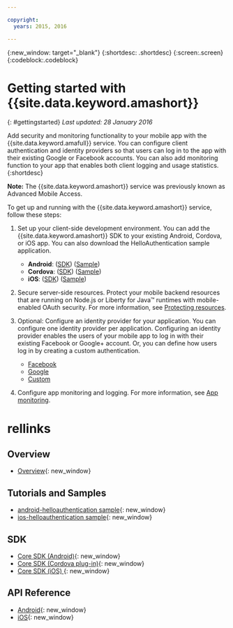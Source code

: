 ```yaml
---

copyright:
  years: 2015, 2016

---
```


{:new_window: target="_blank"}
{:shortdesc: .shortdesc}
{:screen:.screen}
{:codeblock:.codeblock}

# Getting started with {{site.data.keyword.amashort}}
{: #gettingstarted}
*Last updated: 28 January 2016*

Add security and monitoring functionality to your mobile app with the {{site.data.keyword.amafull}} service. You can configure client authentication and identity providers so that users can log in to the app with their existing Google or Facebook accounts. You can also add monitoring function to your app that enables both client logging and usage statistics.
{:shortdesc}

**Note:** The {{site.data.keyword.amashort}} service was previously known as Advanced Mobile Access.


To get up and running with the {{site.data.keyword.amashort}} service, follow these steps:

1. Set up your client-side development environment.
You can add the {{site.data.keyword.amashort}} SDK to your existing Android, Cordova, or iOS app. You can also download the HelloAuthentication sample application.
   * **Android**: ([SDK](getting-started-android.html)) ([Sample](https://github.com/ibm-bluemix-mobile-services/bms-samples-android-helloauthentication))
   * **Cordova**: ([SDK](getting-started-cordova.html)) ([Sample](https://github.com/ibm-bluemix-mobile-services/bms-samples-cordova-helloauthentication))
   * **iOS**: ([SDK](getting-started-ios.html)) ([Sample](https://github.com/ibm-bluemix-mobile-services/bms-samples-ios-helloauthentication))

1. Secure server-side resources. Protect your mobile backend resources that are running on Node.js or Liberty for Java&trade; runtimes with mobile-enabled OAuth security. For more information, see [Protecting resources](protecting-resources.html).

1. Optional: Configure an identity provider for your application. You can configure one identity provider per application. Configuring an identity provider enables the users of your mobile app to log in with their existing Facebook or Google+ account. Or, you can define how users log in by creating a custom authentication.
   * [Facebook](facebook-auth-overview.html)
   * [Google](google-auth-overview.html)
   * [Custom](custom-auth.html)
1. Configure app monitoring and logging.  For more information, see [App monitoring](app-monitoring.html).


# rellinks
## Overview
* [Overview](overview.html){: new_window}

## Tutorials and Samples
* [android-helloauthentication sample](https://github.com/ibm-bluemix-mobile-services/bms-samples-android-helloauthentication){: new_window}
* [ios-helloauthentication sample](https://github.com/ibm-bluemix-mobile-services/bms-samples-ios-helloauthentication){: new_window}

## SDK
* [Core SDK (Android)](https://github.com/ibm-bluemix-mobile-services/bms-clientsdk-android-core){: new_window}
* [Core SDK (Cordova plug-in)](https://github.com/ibm-bluemix-mobile-services/bms-clientsdk-cordova-plugin-core){: new_window}
* [Core SDK (iOS) ](https://hub.jazz.net/git/bluemixmobilesdk/imf-ios-sdk/archive?revstr=master){: new_window}

## API Reference
* [Android](https://classicdocs.{DomainName}/docs/api/content/api/mobilefirst/android/core-api-doc/overview-summary.html){: new_window}
* [iOS](https://classicdocs.{DomainName}/docs/api/content/api/mobilefirst/ios/IMFCore_api-doc/html/index.html){: new_window}
